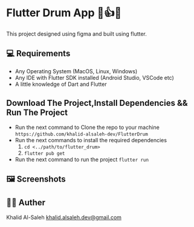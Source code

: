 # Flutter Drum App 👏👍🔥

This project designed using figma and built using flutter.

  


## 💻 Requirements 

- Any Operating System (MacOS, Linux, Windows)
- Any IDE with Flutter SDK installed (Android Studio, VSCode etc)
- A little knowledge of Dart and Flutter

## Download The Project,Install Dependencies && Run The Project 
- Run the next command to Clone the repo to your machine `https://github.com/khalid-alsaleh-dev/FlutterDrum`
- Run the next commands to install the required dependencies
  1. `cd <../path/to/flutter_drum>`
  2. `flutter pub get`
- Run the next command to run the project `flutter run`
  

## 🖼 Screenshots


## 👨‍💻 Auther
Khalid Al-Saleh  khalid.alsaleh.dev@gmail.com
